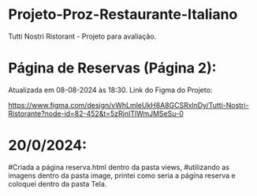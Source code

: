 # Projeto-Proz-Restaurante-Italiano

Tutti Nostri Ristorant - Projeto para avaliação.




# Página de Reservas (Página 2):
Atualizada em 08-08-2024 às 18:30.
Link do Figma do Projeto:

https://www.figma.com/design/vWhLmleUkH8A8GCSRxlnDy/Tutti-Nostri-Ristorante?node-id=82-452&t=5zRjnITlWmJMSeSu-0

# 20/0/2024:
#Criada a página reserva.html dentro da pasta views, 
#utilizando as imagens dentro da pasta image, printei como seria a página reserva e coloquei dentro da pasta Tela.


